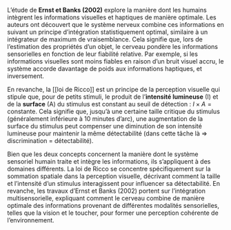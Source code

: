 L’étude de **Ernst et Banks (2002)** explore la manière dont les humains intègrent les informations visuelles et haptiques de manière optimale. Les auteurs ont découvert que le système nerveux combine ces informations en suivant un principe d’intégration statistiquement optimal, similaire à un intégrateur de maximum de vraisemblance. Cela signifie que, lors de l’estimation des propriétés d’un objet, le cerveau pondère les informations sensorielles en fonction de leur fiabilité relative. Par exemple, si les informations visuelles sont moins fiables en raison d’un bruit visuel accru, le système accorde davantage de poids aux informations haptiques, et inversement. 

En revanche, la [[loi de Ricco]] est un principe de la perception visuelle qui stipule que, pour de petits stimuli, le produit de l’**intensité lumineuse** (I) et de la **surface** (A) du stimulus est constant au seuil de détection : $I × A = \text{constante}$. Cela signifie que, jusqu’à une certaine taille critique du stimulus (généralement inférieure à 10 minutes d’arc), une augmentation de la surface du stimulus peut compenser une diminution de son intensité lumineuse pour maintenir la même détectabilité (dans cette tâche là $\Rightarrow$ discrimination = détectabilité). 

Bien que les deux concepts concernent la manière dont le système sensoriel humain traite et intègre les informations, ils s’appliquent à des domaines différents. La loi de Ricco se concentre spécifiquement sur la sommation spatiale dans la perception visuelle, décrivant comment la taille et l’intensité d’un stimulus interagissent pour influencer sa détectabilité. En revanche, les travaux d’Ernst et Banks (2002) portent sur l’intégration multisensorielle, expliquant comment le cerveau combine de manière optimale des informations provenant de différentes modalités sensorielles, telles que la vision et le toucher, pour former une perception cohérente de l’environnement.